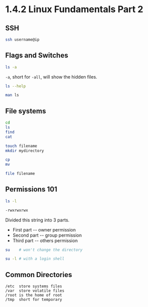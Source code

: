 # 1.4.2 Linux Fundamentals Part 2
## SSH
```sh
ssh username@ip
```
## Flags and Switches
```sh
ls -a
```
`-a`, short for `-all`, will show the hidden files.

```sh
ls --help
```

```sh
man ls
```
## File systems
```sh
cd
ls
find
cat

touch filename
mkdir mydirectory

cp
mv

file filename
```
## Permissions 101
```sh
ls -l
```

```sh
-rwxrwxrwx
```
Divided this string into 3 parts.
- First part -- owner permission
- Second part -- group permission
- Third part -- others permission

```sh
su    # won't change the directory

su -l # with a login shell
```
## Common Directories
```plain/text
/etc  store systems files
/var  store volatile files
/root is the home of root
/tmp  short for temporary
```
 